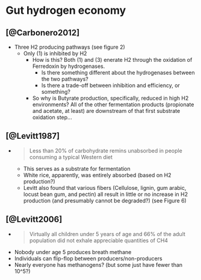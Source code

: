 Gut hydrogen economy
=====

## [@Carbonero2012] ##

-   Three H2 producing pathways (see figure 2)
    -   Only (1) is inhibited by H2
        -   How is this?  Both (1) and (3) enerate H2 through the oxidation of
            Ferredoxin by hydrogenases.
            -   Is there something different about the hydrogenases between
                the two pathways?
            -   Is there a trade-off between inhibition and efficiency, or
                something?
        -   So why is Butyrate production, specifically, reduced in high
            H2 environments?  All of the other fermentation products
            (propionate and acetate, at least) are downstream of that first
            substrate oxidation step...

## [@Levitt1987] ##

-   > Less than 20% of carbohydrate remins unabsorbed in people consuming a
    > typical Western diet
    -   This serves as a substrate for fermentation
    -   White rice, apparently, was entirely absorbed (based on H2 production?)
    -   Levitt also found that various fibers (Cellulose, lignin, gum arabic,
        locust bean gum, and pectin) all result in little or no increase in H2
        production (and presumably cannot be degraded?) (see Figure 6)

## [@Levitt2006] ##

-   > Virtually all children under 5 years of age and 66% of the adult
    > population did not exhale appreciable quantities of CH4
-   Nobody under age 5 produces breath methane
-   Individuals can flip-flop between producers/non-producers
-   Nearly everyone has methanogens? (but some just have fewer than 10^5?)
